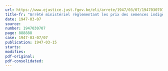 ```yaml
---
url: https://www.ejustice.just.fgov.be/eli/arrete/1947/03/07/1947030707/justel
title-fr: "Arrêté ministériel règlementant les prix des semences indigènes de légumes secs (Abrogé par AM 23-03-1948, art. 4)"
date: 1947-03-07
source:
number: 1947030707
page: 888888
case: 1947-03-07/07
publication: 1947-03-15
starts:
modifies:
pdf-original:
pdf-consolidated:
---
```


